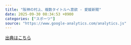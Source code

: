 ```yaml
---
title: "阪神の村上、複数タイトルへ意欲 - 愛媛新聞"
date: 2025-09-30 08:34:53 +0900
categories: ["スポーツ"]
source: "https://www.google-analytics.com/analytics.js"
---
```


[出典はこちら](https://www.google-analytics.com/analytics.js)
